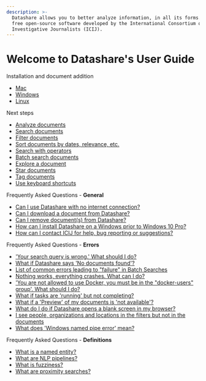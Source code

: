 ```yaml
---
description: >-
  Datashare allows you to better analyze information, in all its forms. It is a
  free open-source software developed by the International Consortium of
  Investigative Journalists (ICIJ).
---
```


# Welcome to Datashare's User Guide

Installation and document addition

* [Mac](https://icij.gitbook.io/datashare/mac/install-datashare-on-mac)
* [Windows](https://icij.gitbook.io/datashare/windows/install-datashare-on-windows)
* [Linux](https://icij.gitbook.io/datashare/linux/install-datashare-on-linux)

Next steps

* [Analyze documents](https://icij.gitbook.io/datashare/all/analyze-documents)
* [Search documents](https://icij.gitbook.io/datashare/all/search-documents)
* [Filter documents](https://icij.gitbook.io/datashare/all/filter-documents)
* [Sort documents by dates, relevance, etc.](https://icij.gitbook.io/datashare/all/sort-documents-by-dates-relevance-etc.)
* [Search with operators](https://icij.gitbook.io/datashare/all/search-with-operators)
* [Batch search documents](https://icij.gitbook.io/datashare/all/batch-search-documents)
* [Explore a document](https://icij.gitbook.io/datashare/all/explore-a-document)
* [Star documents](https://icij.gitbook.io/datashare/all/star-documents)
* [Tag documents](https://icij.gitbook.io/datashare/all/tag-documents)
* [Use keyboard shortcuts](https://icij.gitbook.io/datashare/all/use-keyboard-shortcuts)

Frequently Asked Questions - **General**

* [Can I use Datashare with no internet connection?](https://icij.gitbook.io/datashare/faq/can-i-use-datashare-with-no-internet-connection)
* [Can I download a document from Datashare?](https://icij.gitbook.io/datashare/faq/can-i-download-a-document)
* [Can I remove document\(s\) from Datashare?](https://icij.gitbook.io/datashare/faq/can-i-remove-a-document-from-datashare)
* [How can I install Datashare on a Windows prior to Windows 10 Pro?](https://icij.gitbook.io/datashare/faq/how-can-i-install-datashare-on-a-windows-prior-to-windows-10-pro)
* [How can I contact ICIJ for help, bug reporting or suggestions?](https://icij.gitbook.io/datashare/faq/how-can-i-contact-icij-for-help-bug-reporting-or-suggestions)

Frequently Asked Questions - **Errors**

* ['Your search query is wrong.' What should I do?](https://icij.gitbook.io/datashare/faq/your-search-query-is-wrong)
* [What if Datashare says 'No documents found'?](https://icij.gitbook.io/datashare/faq/it-says-no-documents-found)
* [List of common errors leading to "failure" in Batch Searches](faq/list-of-common-errors-leading-to-failure-in-batch-searches.md)
* [Nothing works, everything crashes. What can I do?](https://icij.gitbook.io/datashare/faq/nothing-works-everything-crashes.-what-can-i-do)
* ['You are not allowed to use Docker, you must be in the "docker-users" group'. What should I do?](https://icij.gitbook.io/datashare/faq/you-are-not-allowed-to-use-docker-you-must-be-in-the-docker-users-group-.-what-should-i-do)
* [What if tasks are 'running' but not completing?](https://icij.gitbook.io/datashare/faq/tasks-are-running-but-not-completing)
* [What if a 'Preview' of my documents is 'not available'?](https://icij.gitbook.io/datashare/faq/i-dont-see-any-preview-of-my-document.)
* [What do I do if Datashare opens a blank screen in my browser?](https://icij.gitbook.io/datashare/faq/datashare-opens-a-blank-screen-in-my-browser.)
* [I see people, organizations and locations in the filters but not in the documents](https://icij.gitbook.io/datashare/faq/i-see-people-organizations-and-locations-in-the-filters-but-not-in-the-documents)
* [What does 'Windows named pipe error' mean?](https://icij.gitbook.io/datashare/faq/i-read-windows-named-pipe-error-...)

Frequently Asked Questions - **Definitions**

* [What is a named entity?](https://icij.gitbook.io/datashare/faq/what-is-a-named-entity)
* [What are NLP pipelines?](https://icij.gitbook.io/datashare/faq/what-are-nlp-pipelines)
* [What is fuzziness?](https://icij.gitbook.io/datashare/faq/what-is-fuzziness)
* [What are proximity searches?](https://icij.gitbook.io/datashare/faq/what-is-proximity-search)




